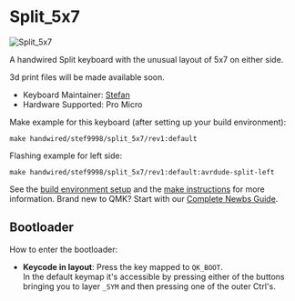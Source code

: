 # Split_5x7

![Split_5x7](https://i.imgur.com/fVw8al1h.jpg)

A handwired Split keyboard with the unusual layout of 5x7 on either side.

3d print files will be made available soon. 

* Keyboard Maintainer: [Stefan](https://github.com/stef9998)
* Hardware Supported: Pro Micro

Make example for this keyboard (after setting up your build environment):

    make handwired/stef9998/split_5x7/rev1:default

Flashing example for left side:

    make handwired/stef9998/split_5x7/rev1:default:avrdude-split-left

See the [build environment setup](https://docs.qmk.fm/#/getting_started_build_tools) and the [make instructions](https://docs.qmk.fm/#/getting_started_make_guide) for more information. Brand new to QMK? Start with our [Complete Newbs Guide](https://docs.qmk.fm/#/newbs).

## Bootloader

How to enter the bootloader:
* **Keycode in layout**: Press the key mapped to `QK_BOOT`.\
In the default keymap it's accessible by pressing either of the buttons bringing you to layer `_SYM` and then pressing one of the outer Ctrl's.
